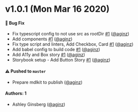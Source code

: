 # v1.0.1 (Mon Mar 16 2020)

#### 🐛 Bug Fix

- Fix typescript config to not use src as rootDir [#1](https://github.com/BreakthroughBehavioralInc/mdlkit/pull/1) ([@aginz](https://github.com/aginz))
- Add components [#1](https://github.com/BreakthroughBehavioralInc/mdlkit/pull/1) ([@aginz](https://github.com/aginz))
- Fix type script and linters, Add Checkbox, Card [#1](https://github.com/BreakthroughBehavioralInc/mdlkit/pull/1) ([@aginz](https://github.com/aginz))
- Add babel config to build code [#1](https://github.com/BreakthroughBehavioralInc/mdlkit/pull/1) ([@aginz](https://github.com/aginz))
- Add A11y and Box story [#1](https://github.com/BreakthroughBehavioralInc/mdlkit/pull/1) ([@aginz](https://github.com/aginz))
- Storybook setup - Add Button Story [#1](https://github.com/BreakthroughBehavioralInc/mdlkit/pull/1) ([@aginz](https://github.com/aginz))

#### ⚠️  Pushed to `master`

- Prepare mdlkit to publish ([@aginz](https://github.com/aginz))

#### Authors: 1

- Ashley Ginsberg ([@aginz](https://github.com/aginz))